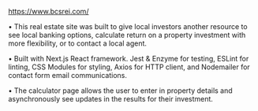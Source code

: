 https://www.bcsrei.com/

• This real estate site was built to give local investors another resource to see local banking options, calculate return on a property investment with more flexibility, or to contact a local agent.

• Built with Next.js React framework. Jest & Enzyme for testing, ESLint for linting, CSS Modules for styling, Axios for HTTP client, and Nodemailer for contact form email communications.

• The calculator page allows the user to enter in property details and asynchronously see updates in the results for their investment.

